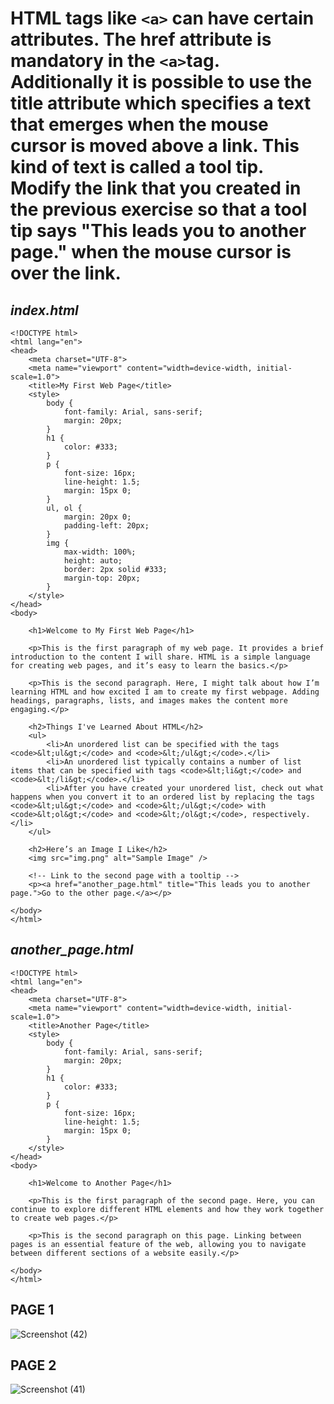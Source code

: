 # HTML tags like `<a>` can have certain attributes. The href attribute is mandatory in the `<a>`tag. Additionally it is possible to use the title attribute which specifies a text that emerges when the mouse cursor is moved above a link. This kind of text is called a tool tip. Modify the link that you created in the previous exercise so that a tool tip says "This leads you to another page." when the mouse cursor is over the link.

## *index.html*
```
<!DOCTYPE html>
<html lang="en">
<head>
    <meta charset="UTF-8">
    <meta name="viewport" content="width=device-width, initial-scale=1.0">
    <title>My First Web Page</title>
    <style>
        body {
            font-family: Arial, sans-serif;
            margin: 20px;
        }
        h1 {
            color: #333;
        }
        p {
            font-size: 16px;
            line-height: 1.5;
            margin: 15px 0;
        }
        ul, ol {
            margin: 20px 0;
            padding-left: 20px;
        }
        img {
            max-width: 100%;
            height: auto;
            border: 2px solid #333;
            margin-top: 20px;
        }
    </style>
</head>
<body>

    <h1>Welcome to My First Web Page</h1>
    
    <p>This is the first paragraph of my web page. It provides a brief introduction to the content I will share. HTML is a simple language for creating web pages, and it’s easy to learn the basics.</p>
    
    <p>This is the second paragraph. Here, I might talk about how I’m learning HTML and how excited I am to create my first webpage. Adding headings, paragraphs, lists, and images makes the content more engaging.</p>
    
    <h2>Things I've Learned About HTML</h2>
    <ul>
        <li>An unordered list can be specified with the tags <code>&lt;ul&gt;</code> and <code>&lt;/ul&gt;</code>.</li>
        <li>An unordered list typically contains a number of list items that can be specified with tags <code>&lt;li&gt;</code> and <code>&lt;/li&gt;</code>.</li>
        <li>After you have created your unordered list, check out what happens when you convert it to an ordered list by replacing the tags <code>&lt;ul&gt;</code> and <code>&lt;/ul&gt;</code> with <code>&lt;ol&gt;</code> and <code>&lt;/ol&gt;</code>, respectively.</li>
    </ul>

    <h2>Here’s an Image I Like</h2>
    <img src="img.png" alt="Sample Image" />

    <!-- Link to the second page with a tooltip -->
    <p><a href="another_page.html" title="This leads you to another page.">Go to the other page.</a></p>

</body>
</html>

```

## *another_page.html*
```
<!DOCTYPE html>
<html lang="en">
<head>
    <meta charset="UTF-8">
    <meta name="viewport" content="width=device-width, initial-scale=1.0">
    <title>Another Page</title>
    <style>
        body {
            font-family: Arial, sans-serif;
            margin: 20px;
        }
        h1 {
            color: #333;
        }
        p {
            font-size: 16px;
            line-height: 1.5;
            margin: 15px 0;
        }
    </style>
</head>
<body>

    <h1>Welcome to Another Page</h1>
    
    <p>This is the first paragraph of the second page. Here, you can continue to explore different HTML elements and how they work together to create web pages.</p>
    
    <p>This is the second paragraph on this page. Linking between pages is an essential feature of the web, allowing you to navigate between different sections of a website easily.</p>

</body>
</html>
```

## PAGE 1
![Screenshot (42)](https://github.com/user-attachments/assets/56ea2b8e-948b-4e34-a740-cc886ffeba8a)
## PAGE 2
![Screenshot (41)](https://github.com/user-attachments/assets/eb551717-f6f5-4728-83e5-fe6c85e562f8)
